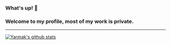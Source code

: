 ### What's up! 👋

### Welcome to my profile, most of my work is private.

<hr>

<a href="https://github.com/Yarmaksito?tab=repositories">
  <img align="center" src="https://github-readme-stats.anuraghazra1.vercel.app/api?username=Yarmaksito&show_icons=true&theme=tokyonight" alt="Yarmak's github stats" />
</a>
